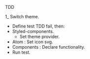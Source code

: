 TDD

1\_ Switch theme.

- Define test TDD fail, then:
- Styled-components.
  - Set theme provider.
- Atom : Set icon svg.
- Components : Declare functionality.
- Run test.
